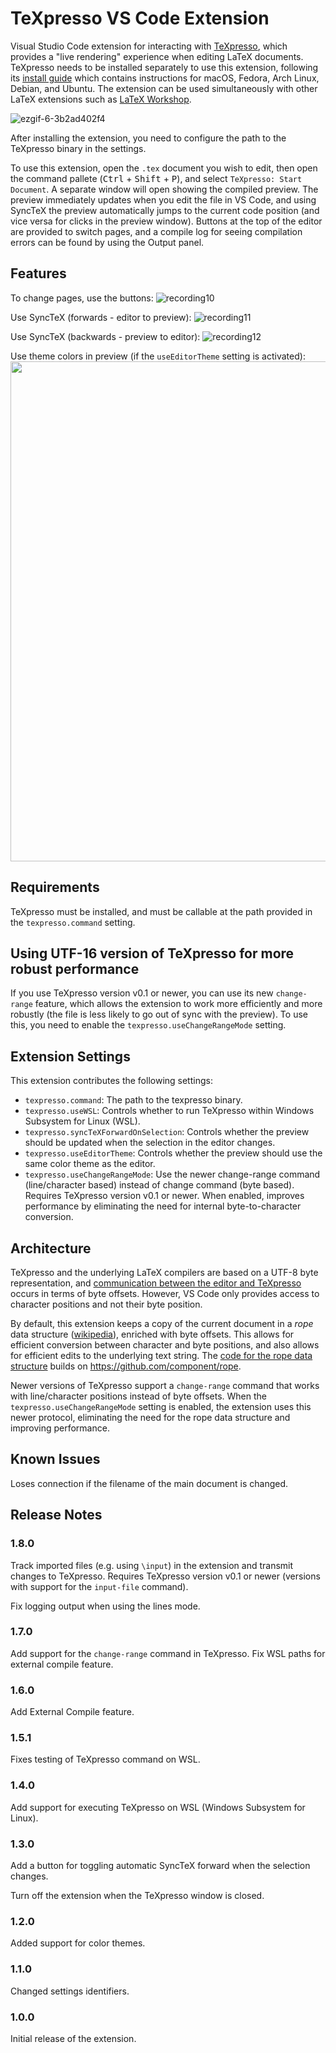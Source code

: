# TeXpresso VS Code Extension
Visual Studio Code extension for interacting with [TeXpresso](https://github.com/let-def/texpresso/), which provides a "live rendering" experience when editing LaTeX documents. TeXpresso needs to be installed separately to use this extension, following its [install guide](https://github.com/let-def/texpresso/blob/main/INSTALL.md) which contains instructions for macOS, Fedora, Arch Linux, Debian, and Ubuntu. The extension can be used simultaneously with other LaTeX extensions such as [LaTeX Workshop](https://github.com/James-Yu/LaTeX-Workshop).

![ezgif-6-3b2ad402f4](https://github.com/DominikPeters/texpresso-vscode/assets/3543224/0ff5cf57-5a2e-48cd-9e5f-633a5ed44411)

After installing the extension, you need to configure the path to the TeXpresso binary in the settings.

To use this extension, open the `.tex` document you wish to edit, then open the command pallete (<kbd>Ctrl</kbd> + <kbd>Shift</kbd> + <kbd>P</kbd>), and select `TeXpresso: Start Document`. A separate window will open showing the compiled preview. The preview immediately updates when you edit the file in VS Code, and using SyncTeX the preview automatically jumps to the current code position (and vice versa for clicks in the preview window). Buttons at the top of the editor are provided to switch pages, and a compile log for seeing compilation errors can be found by using the Output panel.

## Features

To change pages, use the buttons:
![recording10](https://github.com/DominikPeters/texpresso-vscode/assets/3543224/2dbfb081-409e-4f31-b3af-e64cea25414b)

Use SyncTeX (forwards - editor to preview):
![recording11](https://github.com/DominikPeters/texpresso-vscode/assets/3543224/80824192-f9e9-4f71-9959-df5ed7d5d617)

Use SyncTeX (backwards - preview to editor):
![recording12](https://github.com/DominikPeters/texpresso-vscode/assets/3543224/4a9c7709-275f-48d5-b6f9-dcaeede0c622)

Use theme colors in preview (if the `useEditorTheme` setting is activated):
<img src="https://github.com/DominikPeters/texpresso-vscode/assets/3543224/8b09d947-82cc-418b-a4d0-a0b66f75dd49" width="800">

## Requirements

TeXpresso must be installed, and must be callable at the path provided in the `texpresso.command` setting.

## Using UTF-16 version of TeXpresso for more robust performance

If you use TeXpresso version v0.1 or newer, you can use its new `change-range` feature, which allows the extension to work more efficiently and more robustly (the file is less likely to go out of sync with the preview). To use this, you need to enable the `texpresso.useChangeRangeMode` setting. 

## Extension Settings

This extension contributes the following settings:

* `texpresso.command`: The path to the texpresso binary.
* `texpresso.useWSL`: Controls whether to run TeXpresso within Windows Subsystem for Linux (WSL).
* `texpresso.syncTeXForwardOnSelection`: Controls whether the preview should be updated when the selection in the editor changes.
* `texpresso.useEditorTheme`: Controls whether the preview should use the same color theme as the editor.
* `texpresso.useChangeRangeMode`: Use the newer change-range command (line/character based) instead of change command (byte based). Requires TeXpresso version v0.1 or newer. When enabled, improves performance by eliminating the need for internal byte-to-character conversion.

## Architecture

TeXpresso and the underlying LaTeX compilers are based on a UTF-8 byte representation, and [communication between the editor and TeXpresso](https://github.com/let-def/texpresso/blob/main/EDITOR-PROTOCOL.md) occurs in terms of byte offsets. However, VS Code only provides access to character positions and not their byte position. 

By default, this extension keeps a copy of the current document in a *rope* data structure ([wikipedia](https://en.wikipedia.org/wiki/Rope_(data_structure))), enriched with byte offsets. This allows for efficient conversion between character and byte positions, and also allows for efficient edits to the underlying text string. The [code for the rope data structure](https://github.com/DominikPeters/texpresso-vscode/blob/master/src/rope.ts) builds on https://github.com/component/rope.

Newer versions of TeXpresso support a `change-range` command that works with line/character positions instead of byte offsets. When the `texpresso.useChangeRangeMode` setting is enabled, the extension uses this newer protocol, eliminating the need for the rope data structure and improving performance.

## Known Issues

Loses connection if the filename of the main document is changed.

## Release Notes

### 1.8.0

Track imported files (e.g. using `\input`) in the extension and transmit changes to TeXpresso. Requires TeXpresso version v0.1 or newer (versions with support for the `input-file` command).

Fix logging output when using the lines mode.

### 1.7.0

Add support for the `change-range` command in TeXpresso. Fix WSL paths for external compile feature.

### 1.6.0

Add External Compile feature.

### 1.5.1

Fixes testing of TeXpresso command on WSL.

### 1.4.0

Add support for executing TeXpresso on WSL (Windows Subsystem for Linux).

### 1.3.0

Add a button for toggling automatic SyncTeX forward when the selection changes.

Turn off the extension when the TeXpresso window is closed.

### 1.2.0

Added support for color themes.

### 1.1.0

Changed settings identifiers.

### 1.0.0

Initial release of the extension.
